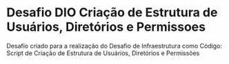 # Desafio DIO Criação de Estrutura de Usuários, Diretórios e Permissoes
Desafio criado para a realização do Desafio de Infraestrutura como Código: Script de Criação de Estrutura de Usuários, Diretórios e Permissões

